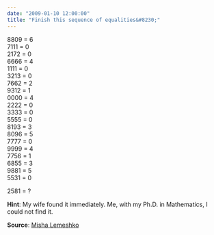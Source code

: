 ```yaml
---
date: "2009-01-10 12:00:00"
title: "Finish this sequence of equalities&#8230;"
---
```




8809 = 6<br/>
7111 = 0<br/>
2172 = 0<br/>
6666 = 4<br/>
1111 = 0<br/>
3213 = 0<br/>
7662 = 2<br/>
9312 = 1<br/>
0000 = 4<br/>
2222 = 0<br/>
3333 = 0<br/>
5555 = 0<br/>
8193 = 3<br/>
8096 = 5<br/>
7777 = 0<br/>
9999 = 4<br/>
7756 = 1<br/>
6855 = 3<br/>
9881 = 5<br/>
5531 = 0

2581 = ?

__Hint__: My wife found it immediately. Me, with my Ph.D. in Mathematics, I could not find it.

__Source__: [Misha Lemeshko](https://lemeshko.blogspot.com/2009/01/greatest-math-problem-ever.html)

